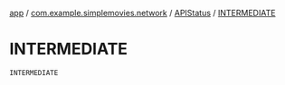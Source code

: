 [app](../../index.md) / [com.example.simplemovies.network](../index.md) / [APIStatus](index.md) / [INTERMEDIATE](./-i-n-t-e-r-m-e-d-i-a-t-e.md)

# INTERMEDIATE

`INTERMEDIATE`